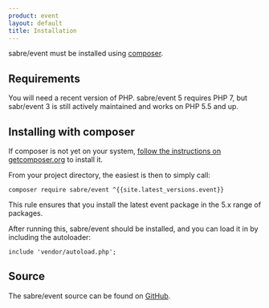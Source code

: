 ```yaml
---
product: event
layout: default
title: Installation
---
```


sabre/event must be installed using [composer][1].

Requirements
------------

You will need a recent version of PHP. sabre/event 5 requires PHP 7, but
sabr/event 3 is still actively maintained and works on PHP 5.5 and up.

Installing with composer
------------------------

If composer is not yet on your system, [follow the instructions on getcomposer.org][2]
to install it.

From your project directory, the easiest is then to simply call:

    composer require sabre/event ^{{site.latest_versions.event}}

This rule ensures that you install the latest event package in the 5.x range
of packages.

After running this, sabre/event should be installed, and you can load it in
by including the autoloader:

    include 'vendor/autoload.php';

Source
------

The sabre/event source can be found on [GitHub][3].

[1]: http://getcomposer.org/
[2]: https://getcomposer.org/doc/00-intro.md#installation-nix
[3]: https://github.com/sabre-io/event

